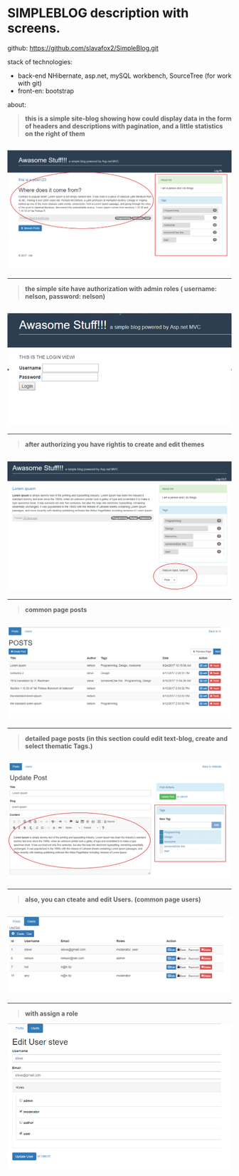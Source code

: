 # **SIMPLEBLOG**  description with screens.

github: https://github.com/slavafox2/SimpleBlog.git

stack of technologies:  

* back-end 	NHibernate, asp.net, mySQL workbench, SourceTree (for work with git)
* front-en: bootstrap

about: 
>__this is a simple site-blog showing how could display data in the form of headers and descriptions with pagination, and a little statistics on the right of them__

![1](/imagesForReadMe//1.png)
---
---

>__the simple site have authorization with admin roles ( username: nelson, password: nelson)__

![2](/imagesForReadMe//2.png)
---
---

>__after authorizing you have rightis to create and edit themes__

![3](/imagesForReadMe//3.png) 
---
---

>__common page posts__

 ![4](/imagesForReadMe//4.png)
---
---

>__detailed page posts
(in this section could edit text-blog, create and select thematic Tags.)__

![5](/imagesForReadMe//5.png)
---
---

>__also, you can cteate and edit Users. (common page users)__


![6](/imagesForReadMe//6.png)
---
---
 
>__with assign a role__

![7](/imagesForReadMe//7.png)

 






